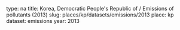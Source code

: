 type: na
title: Korea, Democratic People's Republic of / Emissions of pollutants (2013)
slug: places/kp/datasets/emissions/2013
place: kp
dataset: emissions
year: 2013
